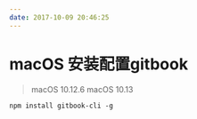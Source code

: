 ```yaml
---
date: 2017-10-09 20:46:25
---
```


# macOS 安装配置gitbook

>macOS 10.12.6
>macOS 10.13

```
npm install gitbook-cli -g
```